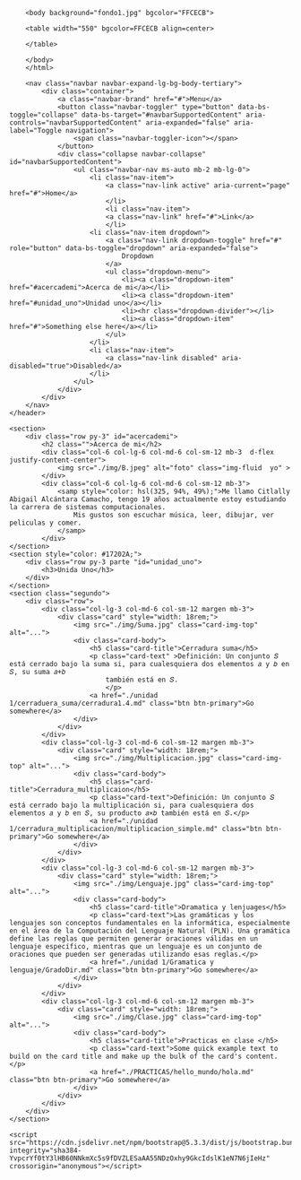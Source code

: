 <!Doctype html>
<html lang="en">
<head>
    <meta charset="utf-8">
    <meta name="viewport" content="width=device-width, initial-scale=1">
    <title>Acerca de mí</title>
    <link href="https://cdn.jsdelivr.net/npm/bootstrap@5.3.3/dist/css/bootstrap.min.css" rel="stylesheet" integrity="sha384-QWTKZyjpPEjISv5WaRU9OFeRpok6YctnYmDr5pNlyT2bRjXh0JMhjY6hW+ALEwIH" crossorigin="anonymous">
    <link rel="stylesheet" href="GraficoDi.css">
    <meta name="viewport" content="width=device-width, user-scalable=no, initial-scale=1.0, maximun-scale=1.0, maximun-scale=1.0"/>
</head>
<body>
    <html>
        <head>
            <title>Fondo de prueba</title>
        </head>
    
        <body background="fondo1.jpg" bgcolor="FFCECB">
    
        <table width="550" bgcolor=FFCECB align=center>
        
        </table>
    
        </body>
        </html>

        <nav class="navbar navbar-expand-lg-bg-body-tertiary">
            <div class="container">
                <a class="navbar-brand" href="#">Menu</a>
                <button class="navbar-toggler" type="button" data-bs-toggle="collapse" data-bs-target="#navbarSupportedContent" aria-controls="navbarSupportedContent" aria-expanded="false" aria-label="Toggle navigation">
                    <span class="navbar-toggler-icon"></span>
                </button>
                <div class="collapse navbar-collapse" id="navbarSupportedContent">
                    <ul class="navbar-nav ms-auto mb-2 mb-lg-0">
                        <li class="nav-item">
                            <a class="nav-link active" aria-current="page" href="#">Home</a>
                            </li>
                            <li class="nav-item">
                            <a class="nav-link" href="#">Link</a>
                            </li>
                        <li class="nav-item dropdown">
                            <a class="nav-link dropdown-toggle" href="#" role="button" data-bs-toggle="dropdown" aria-expanded="false">
                                Dropdown
                            </a>
                            <ul class="dropdown-menu">
                                <li><a class="dropdown-item" href="#acercademi">Acerca de mi</a></li>
                                <li><a class="dropdown-item" href="#unidad_uno">Unidad uno</a></li>
                                <li><hr class="dropdown-divider"></li>
                                <li><a class="dropdown-item" href="#">Something else here</a></li>
                            </ul>
                        </li>
                        <li class="nav-item">
                            <a class="nav-link disabled" aria-disabled="true">Disabled</a>
                        </li>
                    </ul>
                </div>
            </div>
        </nav>
    </header>

    <section>
        <div class="row py-3" id="acercademi">
            <h2 class="">Acerca de mi</h2>
            <div class="col-6 col-lg-6 col-md-6 col-sm-12 mb-3  d-flex justify-content-center">
                <img src="./img/B.jpeg" alt="foto" class="img-fluid  yo" >
            </div>
            <div class="col-6 col-lg-6 col-md-6 col-sm-12 mb-3">
                <samp style="color: hsl(325, 94%, 49%);">Me llamo Citlally Abigail Alcántara Camacho, tengo 19 años actualmente estoy estudiando la carrera de sistemas computacionales.
                    Mis gustos son escuchar música, leer, dibujar, ver peliculas y comer.
                </samp>
            </div>
    </section>
    <section style="color: #17202A;">
        <div class="row py-3 parte "id="unidad_uno">
            <h3>Unida Uno</h3>
        </div>
    </section>
    <section class="segundo">
        <div class="row">
            <div class="col-lg-3 col-md-6 col-sm-12 margen mb-3">
                <div class="card" style="width: 18rem;">
                    <img src="./img/Suma.jpg" class="card-img-top" alt="...">
                    <div class="card-body">
                        <h5 class="card-title">Cerradura suma</h5>
                        <p class="card-text" >Definición: Un conjunto 𝑆 está cerrado bajo la suma si, para cualesquiera dos elementos 𝑎 y 𝑏 en 𝑆, su suma 𝑎+𝑏
                            también está en 𝑆.
                            </p>
                        <a href="./unidad 1/cerraduera_suma/cerradura1.4.md" class="btn btn-primary">Go somewhere</a>
                    </div>
                </div>
            </div>
            <div class="col-lg-3 col-md-6 col-sm-12 margen mb-3">
                <div class="card" style="width: 18rem;">
                    <img src="./img/Multiplicacion.jpg" class="card-img-top" alt="...">
                    <div class="card-body">
                        <h5 class="card-title">Cerradura_multiplicaion</h5>
                        <p class="card-text">Definición: Un conjunto 𝑆 está cerrado bajo la multiplicación si, para cualesquiera dos elementos 𝑎 y 𝑏 en 𝑆, su producto 𝑎×𝑏 también está en 𝑆.</p>
                        <a href="./unidad 1/cerradura_multiplicacion/multiplicacion_simple.md" class="btn btn-primary">Go somewhere</a>
                    </div>
                </div>
            </div>
            <div class="col-lg-3 col-md-6 col-sm-12 margen mb-3">
                <div class="card" style="width: 18rem;">
                    <img src="./img/Lenguaje.jpg" class="card-img-top" alt="...">
                    <div class="card-body">
                        <h5 class="card-title">Dramatica y lenjuages</h5>
                        <p class="card-text">Las gramáticas y los lenguajes son conceptos fundamentales en la informática, especialmente en el área de la Computación del Lenguaje Natural (PLN). Una gramática define las reglas que permiten generar oraciones válidas en un lenguaje específico, mientras que un lenguaje es un conjunto de oraciones que pueden ser generadas utilizando esas reglas.</p>
                        <a href="./unidad 1/Gramatica y lenguaje/GradoDir.md" class="btn btn-primary">Go somewhere</a>
                    </div>
                </div>
            </div>
            <div class="col-lg-3 col-md-6 col-sm-12 margen mb-3">
                <div class="card" style="width: 18rem;">
                    <img src="./img/Clase.jpg" class="card-img-top" alt="...">
                    <div class="card-body">
                        <h5 class="card-title">Practicas en clase </h5>
                        <p class="card-text">Some quick example text to build on the card title and make up the bulk of the card's content.</p>
                        <a href="./PRACTICAS/hello_mundo/hola.md" class="btn btn-primary">Go somewhere</a>
                    </div>
                </div>
            </div>
        </div>
    </section>

    <script src="https://cdn.jsdelivr.net/npm/bootstrap@5.3.3/dist/js/bootstrap.bundle.min.js" integrity="sha384-YvpcrYf0tY3lHB60NNkmXc5s9fDVZLESaAA55NDzOxhy9GkcIdslK1eN7N6jIeHz" crossorigin="anonymous"></script>

</body>
